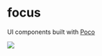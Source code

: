 # focus

UI components built with [Poco](https://github.com/hihayk/poco)

![](https://raw.githubusercontent.com/hihayk/focus/master/docs/cover.png)
